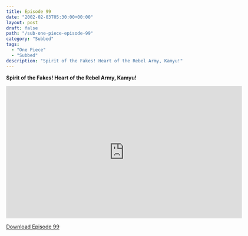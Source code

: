 ```yaml
---
title: Episode 99
date: "2002-02-03T05:30:00+00:00"
layout: post
draft: false
path: "/sub-one-piece-episode-99"
category: "Subbed"
tags:
  - "One Piece"
  - "Subbed"
description: "Spirit of the Fakes! Heart of the Rebel Army, Kamyu!"
---
```


**Spirit of the Fakes! Heart of the Rebel Army, Kamyu!**

<iframe width="640" height="360" src="https://www.rapidvideo.com/e/FX3CPHBXIR" frameborder="0" marginwidth=0 marginheight=0 scrolling=no allowfullscreen></iframe>

<a href="http://ouo.io/qs/eCodkFEQ?s=https://rapidvid.to/d/https://www.rapidvideo.com/e/FX3CPHBXIR">Download Episode 99</a>
